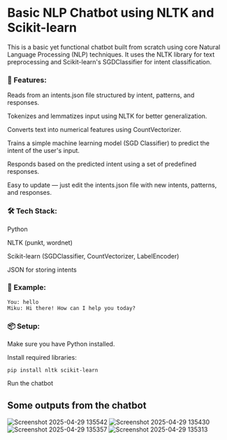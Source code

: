 # **Basic NLP Chatbot using NLTK and Scikit-learn**
This is a basic yet functional chatbot built from scratch using core Natural Language Processing (NLP) techniques. It uses the NLTK library for text preprocessing and Scikit-learn's SGDClassifier for intent classification.

### 🧠 Features:
Reads from an intents.json file structured by intent, patterns, and responses.

Tokenizes and lemmatizes input using NLTK for better generalization.

Converts text into numerical features using CountVectorizer.

Trains a simple machine learning model (SGD Classifier) to predict the intent of the user's input.

Responds based on the predicted intent using a set of predefined responses.

Easy to update — just edit the intents.json file with new intents, patterns, and responses.

### 🛠️ Tech Stack:
Python

NLTK (punkt, wordnet)

Scikit-learn (SGDClassifier, CountVectorizer, LabelEncoder)

JSON for storing intents

### 💬 Example:
```
You: hello
Miku: Hi there! How can I help you today?
```
### 📦 Setup:
Make sure you have Python installed.

Install required libraries:
```
pip install nltk scikit-learn
```
Run the chatbot




## Some outputs from the chatbot 
![Screenshot 2025-04-29 135542](https://github.com/user-attachments/assets/5701323b-ad75-4de1-b9b6-500df6271220)
![Screenshot 2025-04-29 135430](https://github.com/user-attachments/assets/37ad0527-0135-497d-bf9e-2fd82ffef165)
![Screenshot 2025-04-29 135357](https://github.com/user-attachments/assets/32189a33-a270-48c4-a319-b012fcf64668)
![Screenshot 2025-04-29 135313](https://github.com/user-attachments/assets/a3739185-c443-48fa-8187-4be105c0b90a)


